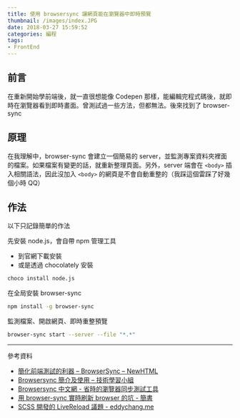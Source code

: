 ```yaml
---
title: 使用 browsersync 讓網頁能在瀏覽器中即時預覽
thumbnail: /images/index.JPG
date: 2018-03-27 15:59:52
categories: 編程
tags:
- FrontEnd
---
```


## 前言
在重新開始學前端後，就一直很想能像 Codepen 那樣，能編輯完程式碼後，就即時在瀏覽器看到即時畫面。曾測試過一些方法，但都無法。後來找到了 browser-sync 

<!-- more -->

## 原理

在我理解中，browser-sync 會建立一個簡易的 server，並監測專案資料夾裡面的檔案。如果檔案有變更的話，就重新整理頁面。另外，server 端會在 `<body>` 插入相關語法，因此沒加入 `<body>` 的網頁是不會自動重整的（我踩這個雷踩了好幾個小時 QQ）

## 作法

以下只記錄簡單的作法

先安裝 node.js，會自帶 npm 管理工具
- 到官網下載安裝
- 或是透過 chocolately 安裝

```bash
choco install node.js
```


在全局安裝 browser-sync

```bash
npm install -g browser-sync
```

監測檔案、開啟網頁、即時重整預覽

```bash
browser-sync start --server --file "*.*"
```

---

參考資料

* [簡化前端測試的利器 – BrowserSync – NewHTML](http://newhtml.net/%E7%AE%80%E5%8C%96%E5%89%8D%E7%AB%AF%E6%B5%8B%E8%AF%95%E7%9A%84%E5%88%A9%E5%99%A8-browsersync/)
* [Browsersync 簡介及使用 – 技術學習小組](http://blog.qiji.tech/archives/2878)
* [Browsersync 中文網 - 省時的瀏覽器同步測試工具](http://www.browsersync.cn/)
* [用 browser-sync 實時刷新 browser 的坑 - 簡書](https://www.jianshu.com/p/480c707cd553)
* [SCSS 開發的 LiveReload 議題 - eddychang.me](http://eddychang.me/blog/others/92-scss-livereload.html)
